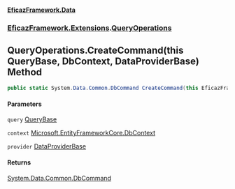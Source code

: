 #### [EficazFramework.Data](EficazFrameworkData.md 'EficazFramework Data')
### [EficazFramework.Extensions](EficazFrameworkData.md#EficazFramework.Extensions 'EficazFramework.Extensions').[QueryOperations](EficazFramework.Extensions/QueryOperations.md 'EficazFramework.Extensions.QueryOperations')

## QueryOperations.CreateCommand(this QueryBase, DbContext, DataProviderBase) Method

```csharp
public static System.Data.Common.DbCommand CreateCommand(this EficazFramework.Repositories.Services.QueryBase query, DbContext context, EficazFramework.Providers.DataProviderBase provider);
```
#### Parameters

<a name='EficazFramework.Extensions.QueryOperations.CreateCommand(thisEficazFramework.Repositories.Services.QueryBase,DbContext,EficazFramework.Providers.DataProviderBase).query'></a>

`query` [QueryBase](EficazFramework.Repositories.Services/QueryBase.md 'EficazFramework.Repositories.Services.QueryBase')

<a name='EficazFramework.Extensions.QueryOperations.CreateCommand(thisEficazFramework.Repositories.Services.QueryBase,DbContext,EficazFramework.Providers.DataProviderBase).context'></a>

`context` [Microsoft.EntityFrameworkCore.DbContext](https://docs.microsoft.com/en-us/dotnet/api/Microsoft.EntityFrameworkCore.DbContext 'Microsoft.EntityFrameworkCore.DbContext')

<a name='EficazFramework.Extensions.QueryOperations.CreateCommand(thisEficazFramework.Repositories.Services.QueryBase,DbContext,EficazFramework.Providers.DataProviderBase).provider'></a>

`provider` [DataProviderBase](EficazFramework.Providers/DataProviderBase.md 'EficazFramework.Providers.DataProviderBase')

#### Returns
[System.Data.Common.DbCommand](https://docs.microsoft.com/en-us/dotnet/api/System.Data.Common.DbCommand 'System.Data.Common.DbCommand')
